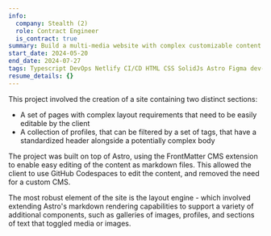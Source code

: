 ```yaml
---
info:
  company: Stealth (2)
  role: Contract Engineer
  is_contract: true
summary: Build a multi-media website with complex customizable content
start_date: 2024-05-20
end_date: 2024-07-27
tags: Typescript DevOps Netlify CI/CD HTML CSS SolidJs Astro Figma dev-containers front-end
resume_details: {}
---
```


This project involved the creation of a site containing two distinct sections:

- A set of pages with complex layout requirements that need to be easily editable by the client
- A collection of profiles, that can be filtered by a set of tags, that have a standardized header alongside a potentially complex body

The project was built on top of Astro, using the FrontMatter CMS extension to enable easy editing of the content as markdown files. This allowed the client to use GitHub Codespaces to edit the content, and removed the need for a custom CMS.

The most robust element of the site is the layout engine - which involved extending Astro's markdown rendering capabilities to support a variety of additional components, such as galleries of images, profiles, and sections of text that toggled media or images.
